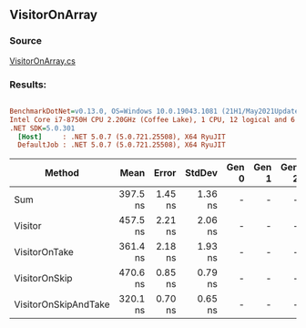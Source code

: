﻿## VisitorOnArray

### Source
[VisitorOnArray.cs](../../src/StructLinq.Benchmark/VisitorOnArray.cs)

### Results:
``` ini

BenchmarkDotNet=v0.13.0, OS=Windows 10.0.19043.1081 (21H1/May2021Update)
Intel Core i7-8750H CPU 2.20GHz (Coffee Lake), 1 CPU, 12 logical and 6 physical cores
.NET SDK=5.0.301
  [Host]     : .NET 5.0.7 (5.0.721.25508), X64 RyuJIT
  DefaultJob : .NET 5.0.7 (5.0.721.25508), X64 RyuJIT


```
|               Method |     Mean |   Error |  StdDev | Gen 0 | Gen 1 | Gen 2 | Allocated |
|--------------------- |---------:|--------:|--------:|------:|------:|------:|----------:|
|                  Sum | 397.5 ns | 1.45 ns | 1.36 ns |     - |     - |     - |         - |
|              Visitor | 457.5 ns | 2.21 ns | 2.06 ns |     - |     - |     - |         - |
|        VisitorOnTake | 361.4 ns | 2.18 ns | 1.93 ns |     - |     - |     - |         - |
|        VisitorOnSkip | 470.6 ns | 0.85 ns | 0.79 ns |     - |     - |     - |         - |
| VisitorOnSkipAndTake | 320.1 ns | 0.70 ns | 0.65 ns |     - |     - |     - |         - |

